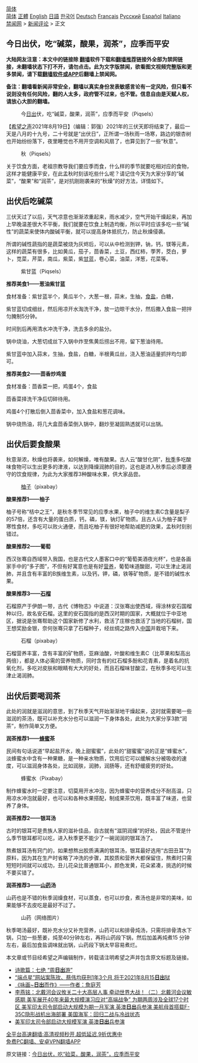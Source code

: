  <!-- 面包屑导航 --> <div class="breadcrumb"><!-- GTranslate: https://gtranslate.io/ -->  <div class="switcher notranslate">  <div class="selected">  <a href="#" onclick="return false;"> 简体</a>  </div>  <div class="option">  <a href="https://www.bannedbook.org" onclick="doGTranslate('zh-CN|zh-CN');jQuery('div.switcher div.selected a').html(jQuery(this).html());return false;" title="简体中文" class="nturl selected"> 简体</a>  <a href="https://www.bannedbook.org/zh-tw/" onclick="doGTranslate('zh-CN|zh-TW');jQuery('div.switcher div.selected a').html(jQuery(this).html());return false;" title="繁體中文" class="nturl"> 正體</a>  <a href="https://www.bannedbook.org/en/" onclick="doGTranslate('zh-CN|en');jQuery('div.switcher div.selected a').html(jQuery(this).html());return false;" title="English" class="nturl"> English</a>  <a href="https://www.bannedbook.org/ja/" onclick="doGTranslate('zh-CN|ja');jQuery('div.switcher div.selected a').html(jQuery(this).html());return false;" title="日本語" class="nturl"> 日語</a>  <a href="https://www.bannedbook.org/ko/" onclick="doGTranslate('zh-CN|ko');jQuery('div.switcher div.selected a').html(jQuery(this).html());return false;" title="한국어" class="nturl"> 한국어</a>  <a href="https://www.bannedbook.org/de/" onclick="doGTranslate('zh-CN|de');jQuery('div.switcher div.selected a').html(jQuery(this).html());return false;" title="Deutsch" class="nturl"> Deutsch</a>  <a href="https://www.bannedbook.org/fr/" onclick="doGTranslate('zh-CN|fr');jQuery('div.switcher div.selected a').html(jQuery(this).html());return false;" title="Français" class="nturl"> Français</a>  <a href="https://www.bannedbook.org/ru/" onclick="doGTranslate('zh-CN|ru');jQuery('div.switcher div.selected a').html(jQuery(this).html());return false;" title="Русский" class="nturl"> Русский</a>  <a href="https://www.bannedbook.org/es/" onclick="doGTranslate('zh-CN|es');jQuery('div.switcher div.selected a').html(jQuery(this).html());return false;" title="Español" class="nturl"> Español</a>  <a href="https://www.bannedbook.org/it/" onclick="doGTranslate('zh-CN|it');jQuery('div.switcher div.selected a').html(jQuery(this).html());return false;" title="Italiano" class="nturl"> Italiano</a>  </div>  </div>      <div class='breadcrumb-sub'><!-- Breadcrumb NavXT 6.3.0 --> <a href="https://www.bannedbook.org/" class="home">禁闻网</a> &gt; <a href="https://www.bannedbook.org/bnews/comments/" class="category">新闻评论</a> &gt; 正文</div></div><h2>今日出伏，吃“碱菜，酸果，润茶”，应季而平安</h2> <p class="notice"><b>大陆网友注意：本文中的链接除 <a href="https://github.com/bannedbook/fanqiang" >翻墙</a>软件下载和<a href="https://github.com/killgcd/justmysocks/blob/master/README.md">翻墙推荐</a>链接外全部为禁网链接，未翻墙状态下打不开，请勿点击。此为文字版禁闻，欲看图文视频完整版和更多禁闻，请下载<a href="https://github.com/bannedbook/fanqiang">翻墙软件或APP</a>后翻墙上禁闻网。</p><p>备注：翻墙看新闻非常安全，翻墙以真实身份发表敏感言论有一定风险，但只看不说则没有任何风险，翻的人太多，政府管不过来，也不管。信息自由是天赋人权，请放心大胆的翻墙。</b></p>  <div class="entry"> <figure> <p><figcaption>今<a href="https://www.bannedbook.org/bnews/tag/%E6%97%A5%E5%87%BA/" class="st_tag internal_tag" rel="tag" title="标签 日出 下的日志">日出</a>伏，吃“碱菜，酸果，润茶”，应季而平安（Piqsels）</figcaption></figure> <p>【<span class='wp_keywordlink_affiliate'><a href="https://www.soundofhope.org" title="希望之声" target="_blank">希望之声</a></span>2021年8月19日】（编辑：郭强）2021年的三伏天即将结束了，最后一天是八月的十九号，二十号就是“出伏日”，正所谓一场秋雨一场寒，路边的银杏树也开始纷纷落下，夜里睡觉也不用开空调和风扇了，也算见到了一些“秋意”。</p> <figure><figcaption>秋（Piqsels）</figcaption></figure> <p>关于饮食方面，老祖宗教导我们要应季而食，什么样的季节就要吃相对应的食物，这样才能健康平安，在此孟秋时刻该吃些什么呢？请记住今天为大家分享的“碱菜”，“酸果”和“润茶”，是对抗刚刚袭来的“秋燥”的好方法，详情如下。</p> <h2>出伏后吃碱菜</h2> <p>三伏天过了以后，天气凉意也渐渐浓重起来，雨水减少，空气开始干燥起来，再加上早晚温差很大不平衡，我们就要在饮食上制造均衡，所以平时应该多吃一些“碱性”的蔬菜来使体内酸碱平衡，就可以提高身体抵抗力，防止秋燥侵袭。</p> <p>所谓的碱性蔬指的是蔬菜被烧为灰烬后，可以从中检测到钾，钠，钙，镁等元素，这样的蔬菜有很多，比如黄瓜，茄子，茴香菜，土豆，西红柿，荸荠，茭白，萝卜，苋菜，芹菜，南瓜，紫菜，紫<a href="https://www.bannedbook.org/bnews/tag/%e7%94%98%e8%93%9d/" class="st_tag internal_tag" rel="tag" title="标签 甘蓝 下的日志">甘蓝</a>，卷心菜，油菜，洋葱，花菜等。</p> <figure><figcaption>紫甘蓝（Piqsels）</figcaption></figure> <p><strong>推荐美食1——葱油紫甘蓝</strong></p> <p>食材准备：紫甘蓝半个，黄瓜半个，大葱一根，蒜末，生抽，<a href="https://www.bannedbook.org/bnews/tag/%E9%A3%9F%E7%9B%90/" class="st_tag internal_tag" rel="tag" title="标签 食盐 下的日志">食盐</a>，白糖，</p> <p>紫甘蓝切成细丝，然后用凉开水淘洗干净，放一边晾干水分，然后撒入食盐一把拌匀腌制5分钟。</p> <p>时间到后再用清水冲洗干净，洗去多余的盐分。</p> <p>锅中烧油，大葱切成丝下入锅中炸至焦黄后捞出不用，留下葱油待用。</p>  <p>紫甘蓝中加入蒜末，生抽，食盐，白糖，半根黄瓜丝，浇入葱油适量抓拌均匀即可。</p> <p><strong>推荐美食2——茴香炒鸡蛋</strong></p> <p>食材准备：茴香菜一把，鸡蛋4个，食盐</p> <p>茴香菜择洗干净后切碎待用。</p> <p>鸡蛋4个打散后倒入茴香菜中，加入食盐和葱花调味。</p> <p>锅中烧热油，将几大盒茴香菜倒入锅中，翻炒至凝固熟透就可以出锅。</p> <h2>出伏后要食酸果</h2> <p>秋意渐浓，秋燥也将袭来，如何解燥，唯有酸果。古人云“酸甘化阴”，<a href="https://www.bannedbook.org/bnews/tag/%E7%A7%8B%E5%AD%A3/" class="st_tag internal_tag" rel="tag" title="标签 秋季 下的日志">秋季</a>多吃酸味食物可以生出更多的津液，以达到降燥润肺的目的，这也是进入秋季后必须要遵守的饮食规律，为此为大家推荐3种酸味水果，供大家品尝。</p> <figure><figcaption><a href="https://www.bannedbook.org/bnews/tag/%e6%9f%9a%e5%ad%90/" class="st_tag internal_tag" rel="tag" title="标签 柚子 下的日志">柚子</a>（pixabay）</figcaption></figure> <p><strong>酸果推荐1——柚子</strong></p> <p>柚子号称“桔中之王”，是秋冬季节常见的应季水果，柚子中的维生素C含量是梨子的57倍，还含有大量的蛋白质，钙，磷，镁，钠灯矿物质。且古人认为柚子属于寒性食材，多吃可以败火通便，而且吃柚子有很好地帮助减肥的效果，孟秋时刻别错过。</p>  <p><strong>酸果推荐2——葡萄</strong></p> <p>西汉张骞自西域带入我国，也是古代文人墨客口中的“葡萄美酒夜光杯”，也是各画家手中的“多子图”，不但有好寓意也是有好<a href="https://www.bannedbook.org/bnews/tag/%E8%90%A5%E5%85%BB/" class="st_tag internal_tag" rel="tag" title="标签 营养 下的日志">营养</a>，葡萄味道酸甜，可以生津止渴润肺，并且含有丰富的B族维生素，以及钙，钾，磷，铁等矿物质，是不错的碱性水果。</p> <p><strong>酸果推荐3——<a href="https://www.bannedbook.org/bnews/tag/%E7%9F%B3%E6%A6%B4/" class="st_tag internal_tag" rel="tag" title="标签 石榴 下的日志">石榴</a></strong></p> <p>石榴原产于伊朗一带，古代《博物志》中说道：汉张骞出使西域，得涂林安石国榴种以归，故名安石榴。这里的安石国指的是西汉时期的国家，大概就位于中亚地区，据说是张骞帮助这个国家新修了水利，救活了庄稼也救活了当地的石榴树，国王想奖励金银，奈何张骞只拿了石榴种子，经丝绸之路传入<span class='wp_keywordlink_affiliate'><a href="https://www.bannedbook.org/" title="中国" target="_blank">中国</a></span>并栽培下来。</p> <figure><figcaption>石榴（pixabay）</figcaption></figure> <p>石榴营养丰富，含有丰富的矿物质，亚麻油酸，叶酸和维生素C（比苹果和梨高出两倍），都是人体必需的营养物质，同时含有的红石榴多酚和花青素，是着名的抗氧化剂，多吃对皮肤和眼睛有大大的好处，而且石榴味甘酸涩，在秋季多吃可以生津止渴润肺。</p> <h2>出伏后要喝润茶</h2> <p>此处的润就是滋润的意思，到了秋季天气开始渐渐地干燥起来，这时就需要喝一些滋润的茶汤，既可以补充水分也可以滋润一下身体各处，此处为大家分享3款“润茶”，制作简单又方便。</p> <p><strong>润茶推荐1——<a href="https://www.bannedbook.org/bnews/tag/%E8%9C%82%E8%9C%9C/" class="st_tag internal_tag" rel="tag" title="标签 蜂蜜 下的日志">蜂蜜</a>茶</strong></p> <p>民间有句话说道“早起盐开水，晚上甜蜜蜜”，此处的“甜蜜蜜”说的正是“蜂蜜水”，淡蜂蜜水中含有一种果糖，是一种亲水物质，饮用后它可以缓解水分被吸收的速度，可以滋润身体各处，比如润肤，润肺，润肠等，还有舒缓疲劳的好处。</p> <figure><figcaption>蜂蜜水（Pixabay）</figcaption></figure> <p>制作蜂蜜水时一定要注意，切莫用开水冲泡，因为蜂蜜中的营养成分不耐高温，只用凉水冲泡就最好，也可以和各种水果搭配，制成果茶饮用，既丰富了味道，也营养了身体。</p>  <p><strong>润茶推荐2——银耳汤</strong></p> <p>古时的银耳可是贵族人家的滋补佳品，自古就有“滋阴润燥”的好处，因此不管是什么季节银耳都可以吃，进入秋季更不能少了一碗润润的银耳汤了。</p> <p>熬煮银耳汤有窍门的，如果想熬出胶质满满的银耳汤，银耳最好选用“古田丑耳”为原料，因为其在生产时省略了冲洗的步骤，其胶质和营养大都保留住，熬煮时只需短短时间就可以成功，丑儿花朵比普通银耳小，颜色发黄，花朵紧凑，挑选的时候不要买错了。</p> <p><strong>润茶推荐3——<a href="https://www.bannedbook.org/bnews/tag/%e5%b1%b1%e8%8d%af/" class="st_tag internal_tag" rel="tag" title="标签 山药 下的日志">山药</a>汤</strong></p> <p>山药也是不错的秋季润燥食材，可以蒸食，也可以炒食，煮汤也是非常的美味，如果能够不去皮吃是最好不过了。</p> <figure><figcaption>山药（网络图片）</figcaption></figure> <p>秋季喝汤最好，既补充水分又补充营养，山药可以和排骨炖汤，只需将排骨清水下锅，只加一些葱姜，炖至40分钟左右，再将山药段下锅，然后加盖再炖煮15 分钟左右，最后加食盐调味就出锅，山药段下锅太早容易煮烂。</p> <p>本文章或节目经希望之声编辑制作，转载请注明希望之声并包含原文标题及链接。 </p> <ul class='op-related-articles' title='相关阅读'> <li><a href='https://www.bannedbook.org/bnews/comments/20210816/1606966.html' target='_blank'>诗歌篇：七绝 “周<b>日出</b>游”</a></li> <li><a href='https://www.bannedbook.org/bnews/weiquan/20210813/1605819.html' target='_blank'>&#8220;端点星&#8221;网站案陈玫&#12289;蔡伟均获刑1年3个月 将于2021年8月15<b>日出</b>狱</a></li> <li><a href='https://www.bannedbook.org/bnews/comments/20210813/1605747.html' target='_blank'>《咏画~<b>日出</b>而作》——作者：詹庭芳</a></li> <li><a href='https://www.bannedbook.org/bnews/comments/20210804/1599993.html' target='_blank'>李燕铭：北戴河会议攸关二十大高层人事 牵动世界大战！（二）北戴河会议敏感期 美军展开40年来最大规模演习应对“高端战争” 为期两周涉及全球17个时区 美军印太司令部启动大规模为期一月军演 英澳<b>日出</b>兵参演 美航母首搭载F-35C隐形战机出海部署 美国海军：回归二战与冷战状态</a></li> <li><a href='https://www.bannedbook.org/bnews/worldnews/usa/20210803/1599341.html' target='_blank'>美军印太司令部启动大规模军演 英澳<b>日出</b>兵参演</a></li> </ul> <p class="texttj"> <a href="https://github.com/bannedbook/fanqiang/wiki/V2ray%E6%9C%BA%E5%9C%BA" target="_blank">全平台高速翻墙:高清视频秒开,超低延迟,9折优惠中</a><br/> <a href="https://github.com/bannedbook/fanqiang/wiki/%E7%A6%81%E9%97%BB%E7%BD%91%E5%AE%89%E5%8D%93%E7%BF%BB%E5%A2%99%E6%96%B0%E9%97%BBAPP" target="_blank">免费PC翻墙、安卓VPN翻墙APP</a></p><p>原文链接：<a class="src_link"  href="https://www.soundofhope.org/post/536831" target="_blank">今日出伏，吃“硷菜，酸果，润茶”，应季而平安</a></p> <a name='sharetosocial'></a>  <div style="margin-bottom:5px;padding-bottom:5px;clear:both"> <div id="archive-pix-1" class="banner-ads"> <!-- AuctionX Display platform tag START --> <div id="26318x728x90x621x_ADSLOT2" clicktrack="%%CLICK_URL_ESC%%"></div> <!-- AuctionX Display platform tag END --> </div> <div id="archive-pix-2" class="banner-ads"> <!-- AuctionX Display platform tag START --> <div id="26315x300x250x621x_ADSLOT2" clicktrack="%%CLICK_URL_ESC%%"></div> <!-- AuctionX Display platform tag END --> </div> </div>  <div id="archive-pix-1" class="banner-ads"> <!-- AuctionX Display platform tag START --> <div id="26318x728x90x621x_ADSLOT3" clicktrack="%%CLICK_URL_ESC%%"></div> <!-- AuctionX Display platform tag END --> </div> </div><!--END ENTRY--> 